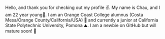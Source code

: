 Hello, and thank you for checking out my profile ✌️.
My name is Chau, and I am 22 year young🌱.
I am an Orange Coast College alumnus (Costa Mesa/Orange County/California/USA) 🌊 and currently a junior at California State Polytechnic University, Pomona ⛰️.
I am a newbie on GitHub but will mature soon! 💫 
